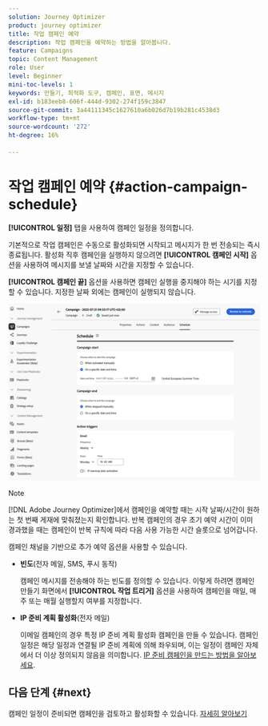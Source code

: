 ```yaml
---
solution: Journey Optimizer
product: journey optimizer
title: 작업 캠페인 예약
description: 작업 캠페인을 예약하는 방법을 알아봅니다.
feature: Campaigns
topic: Content Management
role: User
level: Beginner
mini-toc-levels: 1
keywords: 만들기, 최적화 도구, 캠페인, 표면, 메시지
exl-id: b183eeb8-606f-444d-9302-274f159c3847
source-git-commit: 3a44111345c1627610a6b026d7b19b281c4538d3
workflow-type: tm+mt
source-wordcount: '272'
ht-degree: 16%

---
```


# 작업 캠페인 예약 {#action-campaign-schedule}

**[!UICONTROL 일정]** 탭을 사용하여 캠페인 일정을 정의합니다.

기본적으로 작업 캠페인은 수동으로 활성화되면 시작되고 메시지가 한 번 전송되는 즉시 종료됩니다. 활성화 직후 캠페인을 실행하지 않으려면 **[!UICONTROL 캠페인 시작]** 옵션을 사용하여 메시지를 보낼 날짜와 시간을 지정할 수 있습니다.

**[!UICONTROL 캠페인 끝]** 옵션을 사용하면 캠페인 실행을 중지해야 하는 시기를 지정할 수 있습니다. 지정한 날짜 외에는 캠페인이 실행되지 않습니다.

![](assets/create-campaign-schedule.png)

>[!NOTE]
>
>[!DNL Adobe Journey Optimizer]에서 캠페인을 예약할 때는 시작 날짜/시간이 원하는 첫 번째 게재에 맞춰졌는지 확인합니다. 반복 캠페인의 경우 초기 예약 시간이 이미 경과했을 때는 캠페인이 반복 규칙에 따라 다음 사용 가능한 시간 슬롯으로 넘어갑니다.

캠페인 채널을 기반으로 추가 예약 옵션을 사용할 수 있습니다.

* **빈도**(전자 메일, SMS, 푸시 동작)

  캠페인 메시지를 전송해야 하는 빈도를 정의할 수 있습니다. 이렇게 하려면 캠페인 만들기 화면에서 **[!UICONTROL 작업 트리거]** 옵션을 사용하여 캠페인을 매일, 매주 또는 매월 실행할지 여부를 지정합니다.

* **IP 준비 계획 활성화**(전자 메일)

  이메일 캠페인의 경우 특정 IP 준비 계획 활성화 캠페인을 만들 수 있습니다. 캠페인 일정은 해당 일정과 연결될 IP 준비 계획에 의해 좌우되며, 이는 일정이 캠페인 자체에서 더 이상 정의되지 않음을 의미합니다. [IP 준비 캠페인을 만드는 방법을 알아보세요](../configuration/ip-warmup-campaign.md).

## 다음 단계 {#next}

캠페인 일정이 준비되면 캠페인을 검토하고 활성화할 수 있습니다. [자세히 알아보기](review-activate-campaign.md)
